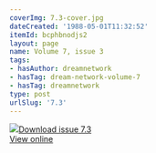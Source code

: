 ```yaml
---
coverImg: 7.3-cover.jpg
dateCreated: '1988-05-01T11:32:52'
itemId: bcphbnodjs2
layout: page
name: Volume 7, issue 3
tags:
- hasAuthor: dreamnetwork
- hasTag: dream-network-volume-7
- hasTag: dreamnetwork
type: post
urlSlug: '7.3'
---
```

<img class="card-journal-img" src="../images/7.3-rect.jpg"/><a href="../files/pdfs/Volume_7/7.3-Dream-Network-Bulletin_Volume-7-Number-3.pdf" download="">Download issue 7.3</a><br><a href="../files/pdfs/Volume_7/7.3-Dream-Network-Bulletin_Volume-7-Number-3.pdf">View online</a>